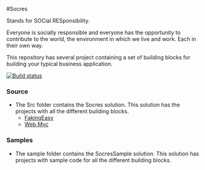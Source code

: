 #Socres

Stands for SOCial RESponsibility.

Everyone is socially responsible and everyone has the opportunity to contribute to the world, the environment in which we live and work. Each in their own way.

This repository has several project containing a set of building blocks for building your typical business application.

[![Build status](https://ci.appveyor.com/api/projects/status/ek97x5yray3psxxj?svg=true)](https://ci.appveyor.com/project/Socres/socres)

### Source
- The Src folder contains the Socres solution. This solution has the projects with all the different building blocks.
	- [FakingEasy](src/Socres.FakingEasy/README.md)
	- [Web.Mvc](src/Socres.Web.Mvc/README.md)

### Samples
- The sample folder contains the SocresSample solution. This solution has projects with sample code for all the different building blocks.
